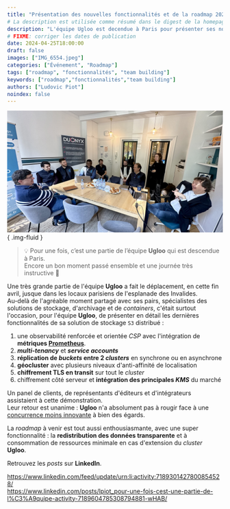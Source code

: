 ```yaml
---
title: "Présentation des nouvelles fonctionnalités et de la roadmap 2024"
# La description est utilisée comme résumé dans le digest de la homepage
description: "L'équipe Ugloo est decendue à Paris pour présenter ses nouvelles fonctionnalités et la roadmap des mois à venir"
# FIXME: corriger les dates de publication
date: 2024-04-25T18:00:00
draft: false
images: ["IMG_6554.jpeg"]
categories: ["Événement", "Roadmap"]
tags: ["roadmap", "fonctionnalités", "team building"]
keywords: ["roadmap","fonctionnalités","team building"]
authors: ["Ludovic Piot"]
noindex: false
---
```


![L'équipe Ugloo à Paris](IMG_6554.jpeg)
{ .img-fluid }

> 💡 Pour une fois, c’est une partie de l’équipe **Ugloo** qui est descendue à Paris.  
> Encore un bon moment passé ensemble et une journée très instructive 🙂

Une très grande partie de l'équipe **Ugloo** a fait le déplacement, en cette fin avril, jusque dans les locaux parisiens de l'esplanade des Invalides.  
Au-delà de l'agréable moment partagé avec ses pairs, spécialistes des solutions de stockage, d'archivage et de _containers_, c'était surtout l'occasion, pour l'équipe **Ugloo**, de présenter en détail les dernières fonctionnalités de sa solution de stockage `S3` distribué :

1. une observabilité renforcée et orientée _CSP_ avec l'intégration de **métriques [Prometheus](https://prometheus.io/)**.
1. **_multi-tenancy_** et **_service accounts_**
1. **réplication de _buckets_ entre 2 _clusters_** en synchrone ou en asynchrone
1. **géocluster** avec plusieurs niveaux d'anti-affinité de localisation
1. **chiffrement TLS en transit** sur tout le _cluster_
1. chiffrement côté serveur et **intégration des principales _KMS_** du marché

Un panel de clients, de représentants d'éditeurs et d'intégrateurs assistaient à cette démonstration.  
Leur retour est unanime : **Ugloo** n'a absolument pas à rougir face à une <u>concurrence moins innovante</u> à bien des égards.  

La _roadmap_ à venir est tout aussi enthousiasmante, avec une super fonctionnalité : la **redistribution des données transparente** et à consommation de ressources minimale en cas d'extension du _cluster_ **Ugloo**.

Retrouvez les _posts_ sur **LinkedIn**.

https://www.linkedin.com/feed/update/urn:li:activity:7189301427800854528/  
https://www.linkedin.com/posts/lpiot_pour-une-fois-cest-une-partie-de-l%C3%A9quipe-activity-7189604785308794881-wHAB/